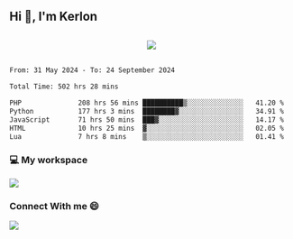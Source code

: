 ## Hi 👋, I'm Kerlon

<p align="center" style="margin: 30px;">
 
 <img src="https://skillicons.dev/icons?i=html,css,bootstrap,js,nodejs,jquery,python,flask,php,mysql,lua,sqlite,firebase">


</p>
<!--START_SECTION:waka-->

```txt
From: 31 May 2024 - To: 24 September 2024

Total Time: 502 hrs 28 mins

PHP              208 hrs 56 mins ██████████▒░░░░░░░░░░░░░░   41.20 %
Python           177 hrs 3 mins  ████████▓░░░░░░░░░░░░░░░░   34.91 %
JavaScript       71 hrs 50 mins  ███▓░░░░░░░░░░░░░░░░░░░░░   14.17 %
HTML             10 hrs 25 mins  ▓░░░░░░░░░░░░░░░░░░░░░░░░   02.05 %
Lua              7 hrs 8 mins    ▒░░░░░░░░░░░░░░░░░░░░░░░░   01.41 %
```

<!--END_SECTION:waka-->


<p align="center">
 <h3>💻 My workspace</h3>
    <img src="https://skillicons.dev/icons?i=mint" />
</p>

<p align="center">
 <h3>Connect With me 😄</h3> 
    <a href="https://www.linkedin.com/in/kerlon-fernandes"><img src="https://skillicons.dev/icons?i=linkedin" />
  </a>
</p>



